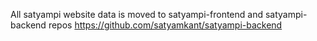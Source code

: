 All satyampi website data is moved to satyampi-frontend and satyampi-backend repos
https://github.com/satyamkant/satyampi-backend

